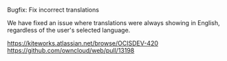 Bugfix: Fix incorrect translations

We have fixed an issue where translations were always showing in English, regardless of the user's selected language.

https://kiteworks.atlassian.net/browse/OCISDEV-420
https://github.com/owncloud/web/pull/13198
